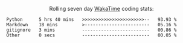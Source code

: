 <!--<p align="center">
  <img width="auto" src ="https://github-readme-stats.vercel.app/api/top-langs/?username=syrkis&layout=compact&hide_border=true&theme=darcula&bg_color=00000000&langs_count=6&hide=jupyter%20notebook,JavaScript,HTML" width = 400>
      <img src ="https://github-readme-streak-stats.herokuapp.com?user=syrkis&theme=darcula&hide_border=true&background=FFFFFF00" width = 400>

</p>-->
<p align="center">Rolling seven day <a href='https://wakatime.com/'> WakaTime</a> coding stats:</p>
<!--START_SECTION:waka-->

```text
Python      5 hrs 40 mins   >>>>>>>>>>>>>>>>>>>>>>>--   93.93 %
Markdown    18 mins         >------------------------   05.16 %
gitignore   3 mins          -------------------------   00.86 %
Other       0 secs          -------------------------   00.05 %
```

<!--END_SECTION:waka-->
